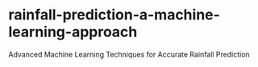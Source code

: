 # rainfall-prediction-a-machine-learning-approach
Advanced Machine Learning Techniques for Accurate Rainfall Prediction
